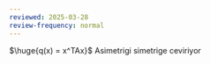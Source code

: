 ```yaml
---
reviewed: 2025-03-28
review-frequency: normal
---
```


$\huge{q(x) = x^TAx}$
 Asimetrigi simetrige ceviriyor